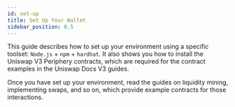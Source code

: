 ```yaml
---
id: set-up
title: Set Up Your Wallet
sidebar_position: 0.5
---
```


This guide describes how to set up your environment using a specific toolset: `Node.js` + `npm` + `hardhat`. It also shows you how to install the Uniswap V3 Periphery contracts, which are required for the contract examples in the Uniswap Docs V3 guides.

Once you have set up your environment, read the guides on liquidity mining, implementing swaps, and so on, which provide example contracts for those interactions.
